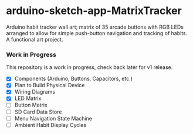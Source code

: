 # arduino-sketch-app-MatrixTracker

Arduino habit tracker wall art; matrix of 35 arcade buttons with RGB LEDs arranged to allow for simple push-button navigation and tracking of habits. A functional art project.

### Work in Progress

This repository is a work in progress, check back later for v1 release.

- [x] Components (Arduino, Buttons, Capacitors, etc.)
- [x] Plan to Build Physical Device
- [x] Wiring Diagrams
- [x] LED Matrix 
- [ ] Button Matrix
- [ ] SD Card Data Store
- [ ] Menu Navigation State Machine
- [ ] Ambient Habit Display Cycles
